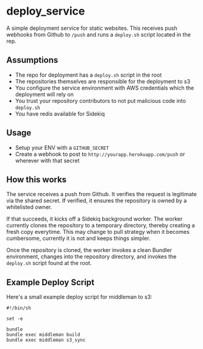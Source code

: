 # deploy_service
A simple deployment service for static websites.  This receives push webhooks from Github to
`/push` and runs a `deploy.sh` script located in the rep.

## Assumptions

* The repo for deployment has a `deploy.sh` script in the root
* The repositories themselves are responsible for the deployment to s3
* You configure the service environment with AWS credentials which the deployment will rely on
* You trust your repository contributors to not put malicious code into `deploy.sh`
* You have redis available for Sidekiq

## Usage

* Setup your ENV with a `GITHUB_SECRET`
* Create a webhook to post to `http://yourapp.herokuapp.com/push` or wherever with that secret

## How this works

The service receives a push from Github.  It verifies the request is legitimate via the shared
secret.  If verified, it ensures the repository is owned by a whitelisted owner.

If that succeeds, it kicks off a Sidekiq background worker.  The worker currently clones the
repository to a temporary directory, thereby creating a fresh copy everytime.  This may change to
pull strategy when it becomes cumbersome, currently it is not and keeps things simpler.

Once the repository is cloned, the worker invokes a clean Bundler environment, changes into the
repository directory, and invokes the `deploy.sh` script found at the root.

## Example Deploy Script

Here's a small example deploy script for middleman to s3:

```shell
#!/bin/sh

set -e

bundle
bundle exec middleman build
bundle exec middleman s3_sync
```
